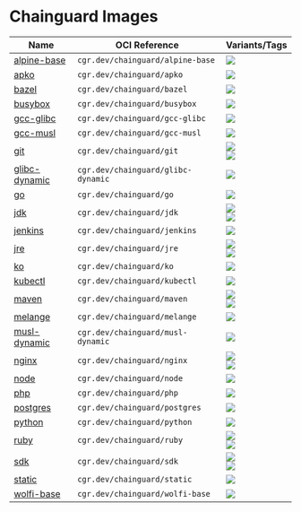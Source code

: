 # Chainguard Images

| Name | OCI Reference | Variants/Tags |
| ----- | ----- |  -------- |
| [alpine-base](./images/alpine-base) | `cgr.dev/chainguard/alpine-base` | [![](https://storage.googleapis.com/chainguard-images-build-outputs/badges/alpine-base.build.status.migration.svg)](https://registry-ui.chainguard.app/?image=cgr.dev/chainguard/alpine-base:migration) |
| [apko](./images/apko) | `cgr.dev/chainguard/apko` | [![](https://storage.googleapis.com/chainguard-images-build-outputs/badges/apko.build.status.migration.svg)](https://registry-ui.chainguard.app/?image=cgr.dev/chainguard/apko:migration) |
| [bazel](./images/bazel) | `cgr.dev/chainguard/bazel` | [![](https://storage.googleapis.com/chainguard-images-build-outputs/badges/bazel.build.status.experimental.svg)](https://registry-ui.chainguard.app/?image=cgr.dev/chainguard/bazel:experimental) |
| [busybox](./images/busybox) | `cgr.dev/chainguard/busybox` | [![](https://storage.googleapis.com/chainguard-images-build-outputs/badges/busybox.build.status.migration.svg)](https://registry-ui.chainguard.app/?image=cgr.dev/chainguard/busybox:migration) |
| [gcc-glibc](./images/gcc-glibc) | `cgr.dev/chainguard/gcc-glibc` | [![](https://storage.googleapis.com/chainguard-images-build-outputs/badges/gcc-glibc.build.status.migration.svg)](https://registry-ui.chainguard.app/?image=cgr.dev/chainguard/gcc-glibc:migration) |
| [gcc-musl](./images/gcc-musl) | `cgr.dev/chainguard/gcc-musl` | [![](https://storage.googleapis.com/chainguard-images-build-outputs/badges/gcc-musl.build.status.migration.svg)](https://registry-ui.chainguard.app/?image=cgr.dev/chainguard/gcc-musl:migration) |
| [git](./images/git) | `cgr.dev/chainguard/git` | [![](https://storage.googleapis.com/chainguard-images-build-outputs/badges/git.build.status.migration-nonroot.svg)](https://registry-ui.chainguard.app/?image=cgr.dev/chainguard/git:migration-nonroot)<br/>[![](https://storage.googleapis.com/chainguard-images-build-outputs/badges/git.build.status.migration-root.svg)](https://registry-ui.chainguard.app/?image=cgr.dev/chainguard/git:migration-root) |
| [glibc-dynamic](./images/glibc-dynamic) | `cgr.dev/chainguard/glibc-dynamic` | [![](https://storage.googleapis.com/chainguard-images-build-outputs/badges/glibc-dynamic.build.status.migration.svg)](https://registry-ui.chainguard.app/?image=cgr.dev/chainguard/glibc-dynamic:migration) |
| [go](./images/go) | `cgr.dev/chainguard/go` | [![](https://storage.googleapis.com/chainguard-images-build-outputs/badges/go.build.status.migration.svg)](https://registry-ui.chainguard.app/?image=cgr.dev/chainguard/go:migration) |
| [jdk](./images/jdk) | `cgr.dev/chainguard/jdk` | [![](https://storage.googleapis.com/chainguard-images-build-outputs/badges/jdk.build.status.openjdk-11.svg)](https://registry-ui.chainguard.app/?image=cgr.dev/chainguard/jdk:openjdk-11)<br/>[![](https://storage.googleapis.com/chainguard-images-build-outputs/badges/jdk.build.status.openjdk-17.svg)](https://registry-ui.chainguard.app/?image=cgr.dev/chainguard/jdk:openjdk-17) |
| [jenkins](./images/jenkins) | `cgr.dev/chainguard/jenkins` | [![](https://storage.googleapis.com/chainguard-images-build-outputs/badges/jenkins.build.status.experimental.svg)](https://registry-ui.chainguard.app/?image=cgr.dev/chainguard/jenkins:experimental) |
| [jre](./images/jre) | `cgr.dev/chainguard/jre` | [![](https://storage.googleapis.com/chainguard-images-build-outputs/badges/jre.build.status.openjdk-jre-11.svg)](https://registry-ui.chainguard.app/?image=cgr.dev/chainguard/jre:openjdk-jre-11)<br/>[![](https://storage.googleapis.com/chainguard-images-build-outputs/badges/jre.build.status.openjdk-jre-17.svg)](https://registry-ui.chainguard.app/?image=cgr.dev/chainguard/jre:openjdk-jre-17) |
| [ko](./images/ko) | `cgr.dev/chainguard/ko` | [![](https://storage.googleapis.com/chainguard-images-build-outputs/badges/ko.build.status.migration.svg)](https://registry-ui.chainguard.app/?image=cgr.dev/chainguard/ko:migration) |
| [kubectl](./images/kubectl) | `cgr.dev/chainguard/kubectl` | [![](https://storage.googleapis.com/chainguard-images-build-outputs/badges/kubectl.build.status.latest.svg)](https://registry-ui.chainguard.app/?image=cgr.dev/chainguard/kubectl:latest) |
| [maven](./images/maven) | `cgr.dev/chainguard/maven` | [![](https://storage.googleapis.com/chainguard-images-build-outputs/badges/maven.build.status.openjdk-11.svg)](https://registry-ui.chainguard.app/?image=cgr.dev/chainguard/maven:openjdk-11)<br/>[![](https://storage.googleapis.com/chainguard-images-build-outputs/badges/maven.build.status.openjdk-17.svg)](https://registry-ui.chainguard.app/?image=cgr.dev/chainguard/maven:openjdk-17) |
| [melange](./images/melange) | `cgr.dev/chainguard/melange` | [![](https://storage.googleapis.com/chainguard-images-build-outputs/badges/melange.build.status.migration.svg)](https://registry-ui.chainguard.app/?image=cgr.dev/chainguard/melange:migration) |
| [musl-dynamic](./images/musl-dynamic) | `cgr.dev/chainguard/musl-dynamic` | [![](https://storage.googleapis.com/chainguard-images-build-outputs/badges/musl-dynamic.build.status.migration.svg)](https://registry-ui.chainguard.app/?image=cgr.dev/chainguard/musl-dynamic:migration) |
| [nginx](./images/nginx) | `cgr.dev/chainguard/nginx` | [![](https://storage.googleapis.com/chainguard-images-build-outputs/badges/nginx.build.status.latest.svg)](https://registry-ui.chainguard.app/?image=cgr.dev/chainguard/nginx:latest)<br/>[![](https://storage.googleapis.com/chainguard-images-build-outputs/badges/nginx.build.status.stable.svg)](https://registry-ui.chainguard.app/?image=cgr.dev/chainguard/nginx:stable) |
| [node](./images/node) | `cgr.dev/chainguard/node` | [![](https://storage.googleapis.com/chainguard-images-build-outputs/badges/node.build.status.migration.svg)](https://registry-ui.chainguard.app/?image=cgr.dev/chainguard/node:migration) |
| [php](./images/php) | `cgr.dev/chainguard/php` | [![](https://storage.googleapis.com/chainguard-images-build-outputs/badges/php.build.status.latest.svg)](https://registry-ui.chainguard.app/?image=cgr.dev/chainguard/php:latest) |
| [postgres](./images/postgres) | `cgr.dev/chainguard/postgres` | [![](https://storage.googleapis.com/chainguard-images-build-outputs/badges/postgres.build.status.15.svg)](https://registry-ui.chainguard.app/?image=cgr.dev/chainguard/postgres:15) |
| [python](./images/python) | `cgr.dev/chainguard/python` | [![](https://storage.googleapis.com/chainguard-images-build-outputs/badges/python.build.status.migration.svg)](https://registry-ui.chainguard.app/?image=cgr.dev/chainguard/python:migration) |
| [ruby](./images/ruby) | `cgr.dev/chainguard/ruby` | [![](https://storage.googleapis.com/chainguard-images-build-outputs/badges/ruby.build.status.migration-30.svg)](https://registry-ui.chainguard.app/?image=cgr.dev/chainguard/ruby:migration-30)<br/>[![](https://storage.googleapis.com/chainguard-images-build-outputs/badges/ruby.build.status.migration-31.svg)](https://registry-ui.chainguard.app/?image=cgr.dev/chainguard/ruby:migration-31) |
| [sdk](./images/sdk) | `cgr.dev/chainguard/sdk` | [![](https://storage.googleapis.com/chainguard-images-build-outputs/badges/sdk.build.status.dev-alpine.svg)](https://registry-ui.chainguard.app/?image=cgr.dev/chainguard/sdk:dev-alpine)<br/>[![](https://storage.googleapis.com/chainguard-images-build-outputs/badges/sdk.build.status.dev-wolfi.svg)](https://registry-ui.chainguard.app/?image=cgr.dev/chainguard/sdk:dev-wolfi) |
| [static](./images/static) | `cgr.dev/chainguard/static` | [![](https://storage.googleapis.com/chainguard-images-build-outputs/badges/static.build.status.migration.svg)](https://registry-ui.chainguard.app/?image=cgr.dev/chainguard/static:migration) |
| [wolfi-base](./images/wolfi-base) | `cgr.dev/chainguard/wolfi-base` | [![](https://storage.googleapis.com/chainguard-images-build-outputs/badges/wolfi-base.build.status.migration.svg)](https://registry-ui.chainguard.app/?image=cgr.dev/chainguard/wolfi-base:migration) |
